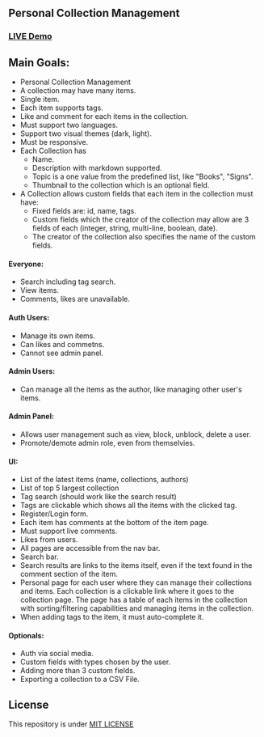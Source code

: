 ## Personal Collection Management

### [LIVE Demo](https://a20-collection-management.herokuapp.com)


## Main Goals:
- Personal Collection Management
- A collection may have many items.
- Single item.
- Each item supports tags.
- Like and comment for each items in the collection.
- Must support two languages.
- Support two visual themes (dark, light).
- Must be responsive.
- Each Collection has
	- Name.
	- Description with markdown supported.
	- Topic is a one value from the predefined list, like "Books", "Signs".
	- Thumbnail to the collection which is an optional field.
- A Collection allows custom fields that each item in the collection must have:
	- Fixed fields are: id, name, tags.
	- Custom fields which the creator of the collection may allow are 3 fields of each (integer, string, multi-line, boolean, date).
	- The creator of the collection also specifies the name of the custom fields.

#### Everyone:
- Search including tag search.
- View items.
- Comments, likes are unavailable.

#### Auth Users:
- Manage its own items.
- Can likes and commetns.
- Cannot see admin panel.

#### Admin Users:
- Can manage all the items as the author, like managing other user's items.

#### Admin Panel:
- Allows user management such as view, block, unblock, delete a user.
- Promote/demote admin role, even from themselvies.

#### UI:
- List of the latest items (name, collections, authors)
- List of top 5 largest collection
- Tag search (should work like the search result)
- Tags are clickable which shows all the items with the clicked tag.
- Register/Login form.
- Each item has comments at the bottom of the item page.
- Must support live comments.
- Likes from users.
- All pages are accessible from the nav bar.
- Search bar.
- Search results are links to the items itself, even if the text found in the comment section of the item.
- Personal page for each user where they can manage their collections and items. Each collection is a clickable link where it goes to the collection page. The page has a table of each items in the collection with sorting/filtering capabilities and managing items in the collection.
- When adding tags to the item, it must auto-complete it.			

#### Optionals:
- Auth via social media.
- Custom fields with types chosen by the user.
- Adding more than 3 custom fields.
- Exporting a collection to a CSV File.

## License

This repository is under [MIT LICENSE](LICENSE)
